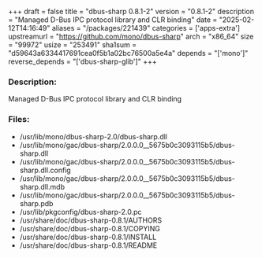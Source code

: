 +++
draft = false
title = "dbus-sharp 0.8.1-2"
version = "0.8.1-2"
description = "Managed D-Bus IPC protocol library and CLR binding"
date = "2025-02-12T14:16:49"
aliases = "/packages/221439"
categories = ['apps-extra']
upstreamurl = "https://github.com/mono/dbus-sharp"
arch = "x86_64"
size = "99972"
usize = "253491"
sha1sum = "d59643a6334417691cea0f5b1a02bc76500a5e4a"
depends = "['mono']"
reverse_depends = "['dbus-sharp-glib']"
+++
### Description: 
Managed D-Bus IPC protocol library and CLR binding

### Files: 
* /usr/lib/mono/dbus-sharp-2.0/dbus-sharp.dll
* /usr/lib/mono/gac/dbus-sharp/2.0.0.0__5675b0c3093115b5/dbus-sharp.dll
* /usr/lib/mono/gac/dbus-sharp/2.0.0.0__5675b0c3093115b5/dbus-sharp.dll.config
* /usr/lib/mono/gac/dbus-sharp/2.0.0.0__5675b0c3093115b5/dbus-sharp.dll.mdb
* /usr/lib/mono/gac/dbus-sharp/2.0.0.0__5675b0c3093115b5/dbus-sharp.pdb
* /usr/lib/pkgconfig/dbus-sharp-2.0.pc
* /usr/share/doc/dbus-sharp-0.8.1/AUTHORS
* /usr/share/doc/dbus-sharp-0.8.1/COPYING
* /usr/share/doc/dbus-sharp-0.8.1/INSTALL
* /usr/share/doc/dbus-sharp-0.8.1/README
